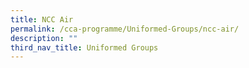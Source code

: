 ```yaml
---
title: NCC Air
permalink: /cca-programme/Uniformed-Groups/ncc-air/
description: ""
third_nav_title: Uniformed Groups
---
```

